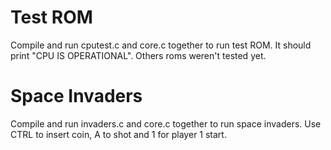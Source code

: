 # Test ROM
Compile and run cputest.c and core.c together to run test ROM. It should print "CPU IS OPERATIONAL". Others roms weren't tested yet.

# Space Invaders
Compile and run invaders.c and core.c together to run space invaders. Use CTRL to insert coin, A to shot and 1 for player 1 start.
